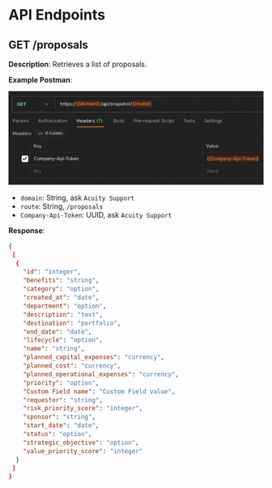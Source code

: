 # API Endpoints

## GET /proposals

**Description**: Retrieves a list of proposals.

**Example Postman**:

![Alt text](image.png)

- `domain`: String, ask `Acuity Support`
- `route`: String, `/proposals`
- `Company-Api-Token`: UUID, ask `Acuity Support`

**Response**:

```json
{
 [
  {
    "id": "integer",
    "benefits": "string",
    "category": "option",
    "created_at": "date",
    "department": "option",
    "description": "text",
    "destination": "portfolio",
    "end_date": "date",
    "lifecycle": "option",
    "name": "string",
    "planned_capital_expenses": "currency",
    "planned_cost": "currency",
    "planned_operational_expenses": "currency",
    "priority": "option",
    "Custom Field name": "Custom Field value",
    "requestor": "string",
    "risk_priority_score": "integer",
    "sponsor": "string",
    "start_date": "date",
    "status": "option",
    "strategic_objective": "option",
    "value_priority_score": "integer"
  }
 ]
}
```
